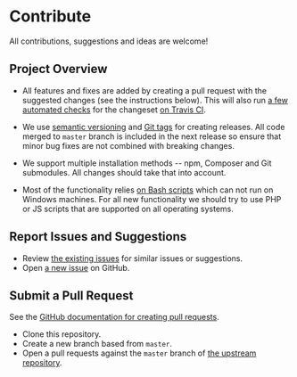 # Contribute

All contributions, suggestions and ideas are welcome!

## Project Overview

- All features and fixes are added by creating a pull request with the suggested changes (see the instructions below). This will also run [a few automated checks](https://github.com/xwp/wp-dev-lib/blob/master/.travis.yml) for the changeset [on Travis CI](https://travis-ci.org/xwp/wp-dev-lib).

- We use [semantic versioning](https://semver.org) and [Git tags](https://github.com/xwp/wp-dev-lib/releases) for creating releases. All code merged to `master` branch is included in the next release so ensure that minor bug fixes are not combined with breaking changes.

- We support multiple installation methods -- npm, Composer and Git submodules. All changes should take that into account.

- Most of the functionality relies [on Bash scripts](https://github.com/xwp/wp-dev-lib/tree/master/scripts) which can not run on Windows machines. For all new functionality we should try to use PHP or JS scripts that are supported on all operating systems.

## Report Issues and Suggestions

- Review [the existing issues](https://github.com/xwp/wp-dev-lib/issues) for similar issues or suggestions.
- Open [a new issue](https://github.com/xwp/wp-dev-lib/issues/new) on GitHub.

## Submit a Pull Request

See the [GitHub documentation for creating pull requests](https://help.github.com/en/articles/creating-a-pull-request).

- Clone this repository.
- Create a new branch based from `master`.
- Open a pull requests against the `master` branch of [the upstream repository](https://github.com/xwp/wp-dev-lib).
